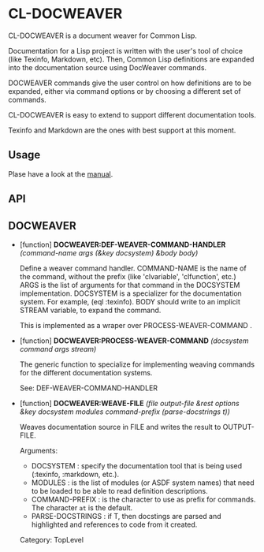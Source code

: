 

# CL-DOCWEAVER

CL-DOCWEAVER is a document weaver for Common Lisp.

Documentation for a Lisp project is written with the user's tool of choice (like Texinfo, Markdown, etc). Then, Common Lisp definitions are expanded into the documentation source using DocWeaver commands.

DOCWEAVER commands give the user control on how definitions are to be expanded, either via command options or by choosing a different set of commands.

CL-DOCWEAVER is easy to extend to support different documentation tools.

Texinfo and Markdown are the ones with best support at this moment.

## Usage

Plase have a look at the [manual](docs/cl-docweaver.pdf "manual").

## API

## DOCWEAVER

- [function] **DOCWEAVER:DEF-WEAVER-COMMAND-HANDLER** *(command-name args (&key docsystem) &body body)*

    Define a weaver command handler.
    COMMAND-NAME is the name of the command, without the prefix (like 'clvariable', 'clfunction', etc.)
    ARGS is the list of arguments for that command in the DOCSYSTEM implementation.
    DOCSYSTEM is a specializer for the documentation system. For example, (eql :texinfo).
    BODY should write to an implicit STREAM variable, to expand the command.
    
    This is implemented as a wraper over PROCESS-WEAVER-COMMAND .



- [function] **DOCWEAVER:PROCESS-WEAVER-COMMAND** *(docsystem command args stream)*

    The generic function to specialize for implementing weaving commands for the different documentation systems.
    
    See: DEF-WEAVER-COMMAND-HANDLER



- [function] **DOCWEAVER:WEAVE-FILE** *(file output-file &rest options &key docsystem modules command-prefix (parse-docstrings t))*

    Weaves documentation source in FILE and writes the result to OUTPUT-FILE.
    
    Arguments:
    
    - DOCSYSTEM : specify the documentation tool that is being used (:texinfo, :markdown, etc.).
    - MODULES : is the list of modules (or ASDF system names) that need to be loaded to be able to read definition descriptions.
    - COMMAND-PREFIX : is the character to use as prefix for commands. The character `at` is the default.
    - PARSE-DOCSTRINGS : if T, then docstings are parsed and highlighted and references to code from it created.
    
    Category: TopLevel




